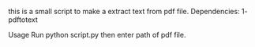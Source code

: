 this is a small script to make a extract text from pdf file.
Dependencies:
1- pdftotext

Usage
Run python script.py then enter path of pdf file.
